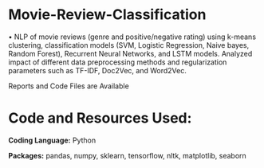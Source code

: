 # Movie-Review-Classification

•	NLP of movie reviews (genre and positive/negative rating) using k-means clustering, classification models (SVM, Logistic Regression, Naive bayes, Random Forest), Recurrent Neural Networks, and LSTM models. Analyzed impact of different data preprocessing methods and regularization parameters such as TF-IDF, Doc2Vec, and Word2Vec.

Reports and Code Files are Available

# Code and Resources Used:

**Coding Language:** Python

**Packages:** pandas, numpy, sklearn, tensorflow, nltk, matplotlib, seaborn

